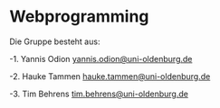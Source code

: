 # Webprogramming

Die Gruppe besteht aus:

-1. Yannis Odion    yannis.odion@uni-oldenburg.de 

-2. Hauke Tammen    hauke.tammen@uni-oldenburg.de 

-3. Tim Behrens     tim.behrens@uni-oldenburg.de